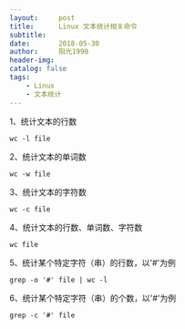 ```yaml
---
layout:     post
title:      Linux 文本统计相关命令
subtitle:   
date:       2018-05-30
author:     阳光1990
header-img: 
catalog: false
tags:
    - Linux
    - 文本统计
---
```


1、统计文本的行数

`wc -l file`

2、统计文本的单词数

`wc -w file`

3、统计文本的字符数

`wc -c file`

4、统计文本的行数、单词数、字符数

`wc file`

5、统计某个特定字符（串）的行数，以'#'为例

`grep -o '#' file | wc -l`

6、统计某个特定字符（串）的个数，以'#'为例

`grep -c '#' file`
